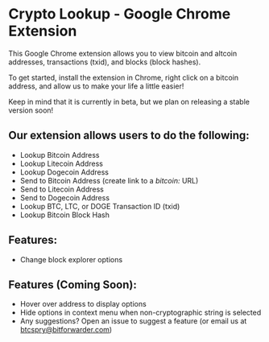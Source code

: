 # Crypto Lookup - Google Chrome Extension

This Google Chrome extension allows you to view bitcoin and altcoin addresses, transactions (txid), and blocks (block hashes).

To get started, install the extension in Chrome, right click on a bitcoin address, and allow us to make your life a little easier!

Keep in mind that it is currently in beta, but we plan on releasing a stable version soon!

## Our extension allows users to do the following:
- Lookup Bitcoin Address
- Lookup Litecoin Address
- Lookup Dogecoin Address
- Send to Bitcoin Address (create link to a *bitcoin:* URL)
- Send to Litecoin Address
- Send to Dogecoin Address
- Lookup BTC, LTC, or DOGE Transaction ID (txid)
- Lookup Bitcoin Block Hash

## Features:
- Change block explorer options

## Features (Coming Soon):
- Hover over address to display options
- Hide options in context menu when non-cryptographic string is selected
- Any suggestions? Open an issue to suggest a feature (or email us at btcspry@bitforwarder.com)

